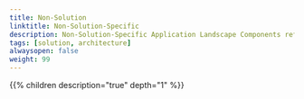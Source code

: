 ```yaml
---
title: Non-Solution
linktitle: Non-Solution-Specific 
description: Non-Solution-Specific Application Landscape Components refer to all components other than the core solution or Solution-specific Application typical used for devops
tags: [solution, architecture]
alwaysopen: false
weight: 99
---
```


{{% children description="true" depth="1" %}}